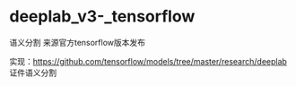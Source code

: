 # deeplab_v3-_tensorflow
语义分割 来源官方tensorflow版本发布  

实现：https://github.com/tensorflow/models/tree/master/research/deeplab  
证件语义分割
